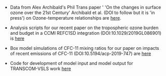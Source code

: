 * Data from Alex Archibald's Phil Trans paper ' 'On the changes in surface ozone over the 21st Century' Archibald et al. (DOI to follow but it is 'in press') on Ozone-temperature relationships are [here](https://doi.org/10.17863/CAM.52243).

* Analysis scripts for our recent paper on the tropospheric ozone burden and budget in a CCMI REFC1SD integration (DOI:10.1029/2019GL086901) is [here](https://github.com/user/repo/blob/branch/other_file.md)

* Box model simulations of CFC-11 mixing ratios for our paper on impacts of recent emissions of CFC-11 (DOI:10.5194/acp-2019-747) are [here](https://github.com/paultgriffiths/Modelling-the-potential-impacts-of-the-recent-unexpected-increase-in-CFC-11-emissions-on-TCO) 

* Code for development of model input and model output for TRANSCOM-VSLS work [here](https://github.com/paultgriffiths/transcom_work)

